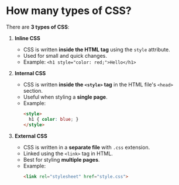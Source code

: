# How many types of CSS?

There are **3 types of CSS**:

1. **Inline CSS**  
   - CSS is written **inside the HTML tag** using the `style` attribute.
   - Used for small and quick changes.
   - Example: `<h1 style="color: red;">Hello</h1>`

2. **Internal CSS**  
   - CSS is written **inside the `<style>` tag** in the HTML file's `<head>` section.
   - Useful when styling a **single page**.
   - Example:
     ```html
     <style>
       h1 { color: blue; }
     </style>
     ```

3. **External CSS**  
   - CSS is written in a **separate file** with `.css` extension.
   - Linked using the `<link>` tag in HTML.
   - Best for styling **multiple pages**.
   - Example:
     ```html
     <link rel="stylesheet" href="style.css">
     ```

